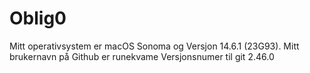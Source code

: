 # Oblig0
Mitt operativsystem er macOS Sonoma og Versjon 14.6.1 (23G93).
Mitt brukernavn på Github er runekvame
Versjonsnumer til git 2.46.0
